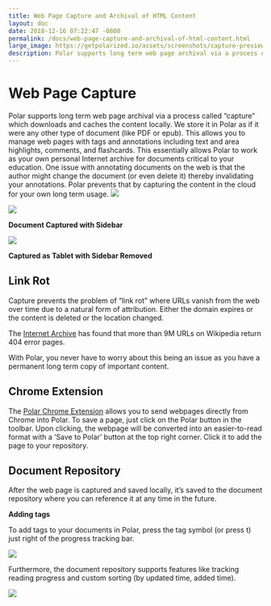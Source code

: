 ```yaml
---
title: Web Page Capture and Archival of HTML Content
layout: doc
date: 2018-12-16 07:22:47 -0800
permalink: /docs/web-page-capture-and-archival-of-html-content.html
large_image: https://getpolarized.io/assets/screenshots/capture-preview-narrow.png
description: Polar supports long term web page archival via a process called "capture" which downloads and caches the content locally.  
---
```


# Web Page Capture

Polar supports long term web page archival via a process called “capture” which downloads and caches the content locally. We store it in Polar as if it were any other type of document (like PDF or epub).
This allows you to manage web pages with tags and annotations including text and area highlights, comments, and flashcards. This essentially allows Polar to work as your own personal Internet archive for documents critical to your education. One issue with annotating documents on the web is that the author might change the document (or even delete it) thereby invalidating your annotations. Polar prevents that by capturing the content in the cloud for your own long term usage.
<img class="img-fluid" src="https://i.imgur.com/GFBRgFv.png">

<img class="img-fluid" src="https://i.imgur.com/EmeCg6Q.png">

**Document Captured with Sidebar**
 
<img class="img-fluid" src="https://i.imgur.com/fFufEr7.png">

**Captured as Tablet with Sidebar Removed**

## Link Rot
 
Capture prevents the problem of “link rot” where URLs vanish from the web over time due to a natural form of attribution. Either the domain expires or the content is deleted or the location changed.
 
 
The <a href="https://blog.archive.org/2018/10/01/more-than-9-million-broken-links-on-wikipedia-are-now-rescued/">Internet Archive</a> has found that more than 9M URLs on Wikipedia return 404 error pages.
 
With Polar, you never have to worry about this being an issue as you have a permanent long term copy of important content.
 
## Chrome Extension

The <a href="https://chrome.google.com/webstore/detail/save-to-polar/jkfdkjomocoaljglgddnmhcbolldcafd" target="_blank">Polar Chrome Extension</a> allows you to send webpages directly from Chrome into Polar. To save a page, just click on the Polar button in the toolbar. Upon clicking, the webpage will be converted into an easier-to-read format with a ‘Save to Polar’ button at the top right corner. Click it to add the page to your repository.
 
## Document Repository

After the web page is captured and saved locally, it’s saved to the document repository where you can reference it at any time in the future.

**Adding tags**

To add tags to your documents in Polar, press the tag symbol (or press t) just right of the progress tracking bar. 

<img class="img-fluid" src="https://i.imgur.com/NM344Rh.pngg">

Furthermore, the document repository supports features like tracking reading progress and custom sorting (by updated time, added time).

<img class="img-fluid" src="https://i.imgur.com/dqdGSOt.png">

